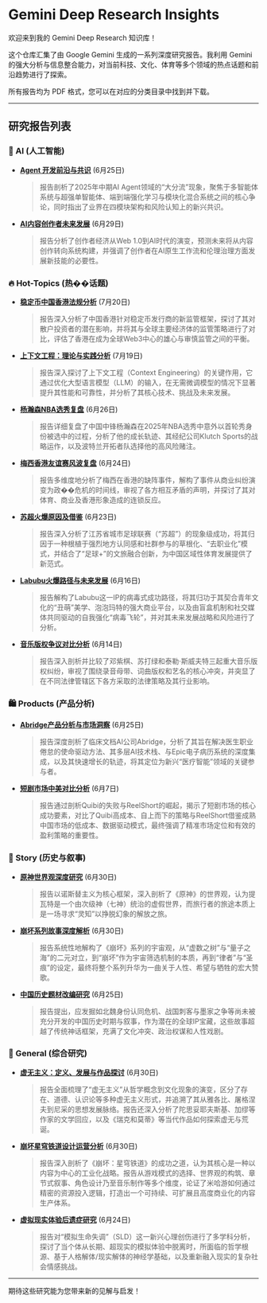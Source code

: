 # Gemini Deep Research Insights

欢迎来到我的 Gemini Deep Research 知识库！

这个仓库汇集了由 Google Gemini 生成的一系列深度研究报告。我利用 Gemini 的强大分析与信息整合能力，对当前科技、文化、体育等多个领域的热点话题和前沿趋势进行了探索。

所有报告均为 PDF 格式，您可以在对应的分类目录中找到并下载。

---

## 研究报告列表

### 🤖 AI (人工智能)

*   **[Agent 开发前沿与共识](./ai/Agent%20开发前沿与共识_.pdf)** (6月25日)
    > 报告剖析了2025年中期AI Agent领域的“大分流”现象，聚焦于多智能体系统与超强单智能体、端到端强化学习与模块化混合系统之间的核心争论，同时指出了业界在四模块架构和风险认知上的新兴共识。

*   **[AI内容创作者未来发展](./ai/AI内容创作者未来发展_.pdf)** (6月29日)
    > 报告分析了创作者经济从Web 1.0到AI时代的演变，预测未来将从内容创作转向系统构建，并强调了创作者在AI原生工作流和伦理治理方面发展新技能的必要性。

### 🔥 Hot-Topics (热��话题)

*   **[稳定币中国香港法规分析](./hot-topics/稳定币中国香港法规分析_.pdf)** (7月20日)
    > 报告深入分析了中国香港针对稳定币发行商的新监管框架，探讨了其对散户投资者的潜在影响，并将其与全球主要经济体的监管策略进行了对比，评估了香港在成为全球Web3中心的雄心与审慎监管之间的平衡。

*   **[上下文工程：理论与实践分析](./hot-topics/上下文工程：理论与实践分析_.pdf)** (7月19日)
    > 报告深入探讨了上下文工程（Context Engineering）的关键作用，它通过优化大型语言模型（LLM）的输入，在无需微调模型的情况下显著提升其性能和可靠性，并分析了其核心技术、挑战及未来发展。

*   **[杨瀚森NBA选秀复盘](./hot-topics/杨瀚森NBA选秀复盘_.pdf)** (6月26日)
    > 报告详细复盘了中国中锋杨瀚森在2025年NBA选秀中意外以首轮秀身份被选中的过程，分析了他的成长轨迹、其经纪公司Klutch Sports的战略运作，以及波特兰开拓者队选择他的高风险赌注。

*   **[梅西香港友谊赛风波复盘](./hot-topics/梅西香港友谊赛风波复盘_.pdf)** (6月24日)
    > 报告多维度地分析了梅西在香港的缺阵事件，解构了事件从商业纠纷演变为政��危机的时间线，审视了各方相互矛盾的声明，并探讨了其对体育、商业及香港形象造成的连锁反应。

*   **[苏超火爆原因及借鉴](./hot-topics/苏超火爆原因及借鉴_.pdf)** (6月23日)
    > 报告深入分析了江苏省城市足球联赛（“苏超”）的现象级成功，将其归因于一种根植于强烈地方认同感和社群参与的草根化、“去职业化”模式，并结合了“足球+”的文旅融合创新，为中国区域性体育发展提供了新范式。

*   **[Labubu火爆路径与未来发展](./hot-topics/Labubu火爆路径与未来发展_.pdf)** (6月16日)
    > 报告解构了Labubu这一IP的病毒式成功路径，将其归功于其契合青年文化的“丑萌”美学、泡泡玛特的强大商业平台，以及由盲盒机制和社交媒体共同驱动的自我强化“病毒飞轮”，并对其未来发展战略和风险进行了分析。

*   **[音乐版权争议对比分析](./hot-topics/音乐版权争议对比分析_.pdf)** (6月14日)
    > 报告深入剖析并比较了邓紫棋、苏打绿和泰勒·斯威夫特三起重大音乐版权纠纷，审视了围绕录音母带、词曲版权和艺名的核心冲突，并突显了在不同法律管辖区下各方采取的法律策略及其行业影响。

### 🛍️ Products (产品分析)

*   **[Abridge产品分析与市场洞察](./products/Abridge产品分析与市场洞察_.pdf)** (6月25日)
    > 报告深度剖析了临床文档AI公司Abridge，分析了其旨在解决医生职业倦怠的使命驱动方法、其多层AI技术栈、与Epic电子病历系统的深度集成，以及其快速增长的轨迹，将其定位为新兴“医疗智能”领域的关键参与者。

*   **[短剧市场中美对比分析](./products/短剧市场中美对比分析_.pdf)** (6月7日)
    > 报告通过剖析Quibi的失败与ReelShort的崛起，揭示了短剧市场的核心成功要素，对比了Quibi高成本、自上而下的策略与ReelShort借鉴成熟中国市场的低成本、数据驱动模式，最终强调了精准市场定位和有效的盈利策略的重要性。

### 📜 Story (历史与叙事)

*   **[原神世界观深度研究](./story/原神世界观深度研究_.pdf)** (6月30日)
    > 报告以诺斯替主义为核心框架，深入剖析了《原神》的世界观，认为提瓦特是一个由次级神（七神）统治的虚假世界，而旅行者的旅途本质上是一场寻求“灵知”以挣脱幻象的解放之旅。

*   **[崩坏系列故事深度解析](./story/崩坏系列故事深度解析_.pdf)** (6月30日)
    > 报告系统性地解构了《崩坏》系列的宇宙观，从“虚数之树”与“量子之海”的二元对立，到“崩坏”作为宇宙筛选机制的本质，再到“律者”与“圣痕”的设定，最终将整个系列升华为一曲关于人性、希望与牺牲的宏大赞歌。

*   **[中国历史题材改编研究](./story/中国历史题材改编研究_.pdf)** (6月25日)
    > 报告提出，应发掘如北魏身份认同危机、战国刺客与墨家之争等尚未被充分开发的中国历史时期与叙事，作为潜在的全球IP宝藏，这些故事超越了传统神话框架，充满了文化冲突、政治权谋和人性戏剧。

### 📄 General (综合研究)

*   **[虚无主义：定义、发展与作品探讨](./虚无主义：定义、发展与作品探讨_.pdf)** (6月30日)
    > 报告全面梳理了“虚无主义”从哲学概念到文化现象的演变，区分了存在、道德、认识论等多种虚无主义形式，并追溯了其从雅各比、屠格涅夫到尼采的思想发展脉络。报告还深入分析了陀思妥耶夫斯基、加缪等作家的文学回应，以及《瑞克和莫蒂》等当代作品如何探索虚无与荒诞。

*   **[崩坏星穹铁道设计运营分析](./崩坏星穹铁道设计运营分析_.pdf)** (6月30日)
    > 报告深入剖析了《崩坏：星穹铁道》的成功之道，认为其核心是一种以内容为中心的工业化战略。报告从游戏模式的选择、世界观的构筑、章节式叙事、角色设计乃至音乐制作等多个维度，论证了米哈游如何通过精密的资源投入逻辑，打造出一个可持续、可扩展且高度商业化的内容生产体系。

*   **[虚拟现实体验后遗症研究](./虚拟现实体验后遗症研究_.pdf)** (6月24日)
    > 报告对“模拟生命失调”（SLD）这一新兴心理创伤进行了多学科分析，探讨了当个体从长期、超现实的模拟体验中脱离时，所面临的哲学根源、基于人格解体/现实解体的神经学基础，以及重新融入现实的复杂社会情感挑战。

---

期待这些研究能为您带来新的见解与启发！
